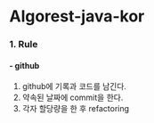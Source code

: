 # Algorest-java-kor
### 1. Rule
#### - github 

1. github에 기록과 코드를 남긴다.
2. 약속된 날짜에 commit을 한다.
3. 각자 할당량을 한 후 refactoring